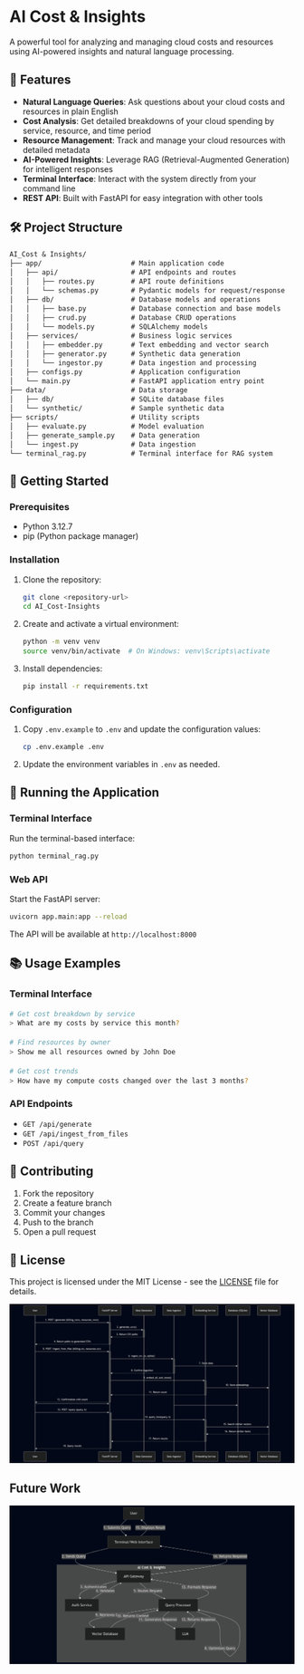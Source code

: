 # AI Cost & Insights

A powerful tool for analyzing and managing cloud costs and resources using AI-powered insights and natural language processing.

## 🚀 Features

- **Natural Language Queries**: Ask questions about your cloud costs and resources in plain English
- **Cost Analysis**: Get detailed breakdowns of your cloud spending by service, resource, and time period
- **Resource Management**: Track and manage your cloud resources with detailed metadata
- **AI-Powered Insights**: Leverage RAG (Retrieval-Augmented Generation) for intelligent responses
- **Terminal Interface**: Interact with the system directly from your command line
- **REST API**: Built with FastAPI for easy integration with other tools

## 🛠️ Project Structure

```
AI_Cost & Insights/
├── app/                      # Main application code
│   ├── api/                  # API endpoints and routes
│   │   ├── routes.py         # API route definitions
│   │   └── schemas.py        # Pydantic models for request/response
│   ├── db/                   # Database models and operations
│   │   ├── base.py           # Database connection and base models
│   │   ├── crud.py           # Database CRUD operations
│   │   └── models.py         # SQLAlchemy models
│   ├── services/             # Business logic services
│   │   ├── embedder.py       # Text embedding and vector search
│   │   ├── generator.py      # Synthetic data generation
│   │   └── ingestor.py       # Data ingestion and processing
│   ├── configs.py            # Application configuration
│   └── main.py               # FastAPI application entry point
├── data/                     # Data storage
│   ├── db/                   # SQLite database files
│   └── synthetic/            # Sample synthetic data
├── scripts/                  # Utility scripts
│   ├── evaluate.py           # Model evaluation
│   ├── generate_sample.py    # Data generation
│   └── ingest.py             # Data ingestion
└── terminal_rag.py           # Terminal interface for RAG system
```

## 🚀 Getting Started

### Prerequisites

- Python 3.12.7
- pip (Python package manager)

### Installation

1. Clone the repository:
   ```bash
   git clone <repository-url>
   cd AI_Cost-Insights
   ```

2. Create and activate a virtual environment:
   ```bash
   python -m venv venv
   source venv/bin/activate  # On Windows: venv\Scripts\activate
   ```

3. Install dependencies:
   ```bash
   pip install -r requirements.txt
   ```

### Configuration

1. Copy `.env.example` to `.env` and update the configuration values:
   ```bash
   cp .env.example .env
   ```

2. Update the environment variables in `.env` as needed.

## 🏃 Running the Application

### Terminal Interface

Run the terminal-based interface:
```bash
python terminal_rag.py
```

### Web API

Start the FastAPI server:
```bash
uvicorn app.main:app --reload
```

The API will be available at `http://localhost:8000`

## 📚 Usage Examples

### Terminal Interface

```bash
# Get cost breakdown by service
> What are my costs by service this month?

# Find resources by owner
> Show me all resources owned by John Doe

# Get cost trends
> How have my compute costs changed over the last 3 months?
```

### API Endpoints

- `GET /api/generate` 
- `GET /api/ingest_from_files` 
- `POST /api/query`

## 🤝 Contributing

1. Fork the repository
2. Create a feature branch
3. Commit your changes
4. Push to the branch
5. Open a pull request

## 📄 License

This project is licensed under the MIT License - see the [LICENSE](LICENSE) file for details.


![img_1.png](img_1.png)




## Future Work


![img_2.png](img_2.png)